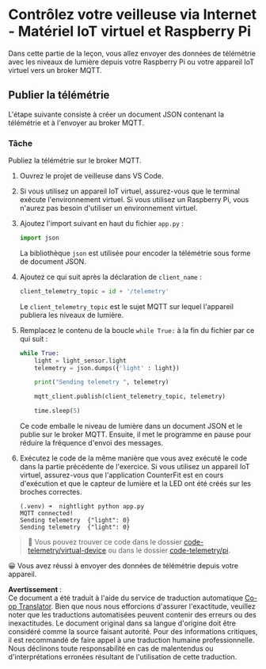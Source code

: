 <!--
CO_OP_TRANSLATOR_METADATA:
{
  "original_hash": "1226517aae5f5b6f904434670394c688",
  "translation_date": "2025-08-24T23:01:00+00:00",
  "source_file": "1-getting-started/lessons/4-connect-internet/single-board-computer-telemetry.md",
  "language_code": "fr"
}
-->
# Contrôlez votre veilleuse via Internet - Matériel IoT virtuel et Raspberry Pi

Dans cette partie de la leçon, vous allez envoyer des données de télémétrie avec les niveaux de lumière depuis votre Raspberry Pi ou votre appareil IoT virtuel vers un broker MQTT.

## Publier la télémétrie

L'étape suivante consiste à créer un document JSON contenant la télémétrie et à l'envoyer au broker MQTT.

### Tâche

Publiez la télémétrie sur le broker MQTT.

1. Ouvrez le projet de veilleuse dans VS Code.

1. Si vous utilisez un appareil IoT virtuel, assurez-vous que le terminal exécute l'environnement virtuel. Si vous utilisez un Raspberry Pi, vous n'aurez pas besoin d'utiliser un environnement virtuel.

1. Ajoutez l'import suivant en haut du fichier `app.py` :

    ```python
    import json
    ```

    La bibliothèque `json` est utilisée pour encoder la télémétrie sous forme de document JSON.

1. Ajoutez ce qui suit après la déclaration de `client_name` :

    ```python
    client_telemetry_topic = id + '/telemetry'
    ```

    Le `client_telemetry_topic` est le sujet MQTT sur lequel l'appareil publiera les niveaux de lumière.

1. Remplacez le contenu de la boucle `while True:` à la fin du fichier par ce qui suit :

    ```python
    while True:
        light = light_sensor.light
        telemetry = json.dumps({'light' : light})

        print("Sending telemetry ", telemetry)
    
        mqtt_client.publish(client_telemetry_topic, telemetry)
    
        time.sleep(5)
    ```

    Ce code emballe le niveau de lumière dans un document JSON et le publie sur le broker MQTT. Ensuite, il met le programme en pause pour réduire la fréquence d'envoi des messages.

1. Exécutez le code de la même manière que vous avez exécuté le code dans la partie précédente de l'exercice. Si vous utilisez un appareil IoT virtuel, assurez-vous que l'application CounterFit est en cours d'exécution et que le capteur de lumière et la LED ont été créés sur les broches correctes.

    ```output
    (.venv) ➜  nightlight python app.py 
    MQTT connected!
    Sending telemetry  {"light": 0}
    Sending telemetry  {"light": 0}
    ```

> 💁 Vous pouvez trouver ce code dans le dossier [code-telemetry/virtual-device](../../../../../1-getting-started/lessons/4-connect-internet/code-telemetry/virtual-device) ou dans le dossier [code-telemetry/pi](../../../../../1-getting-started/lessons/4-connect-internet/code-telemetry/pi).

😀 Vous avez réussi à envoyer des données de télémétrie depuis votre appareil.

**Avertissement** :  
Ce document a été traduit à l'aide du service de traduction automatique [Co-op Translator](https://github.com/Azure/co-op-translator). Bien que nous nous efforcions d'assurer l'exactitude, veuillez noter que les traductions automatisées peuvent contenir des erreurs ou des inexactitudes. Le document original dans sa langue d'origine doit être considéré comme la source faisant autorité. Pour des informations critiques, il est recommandé de faire appel à une traduction humaine professionnelle. Nous déclinons toute responsabilité en cas de malentendus ou d'interprétations erronées résultant de l'utilisation de cette traduction.